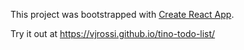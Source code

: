 This project was bootstrapped with [Create React App](https://github.com/facebook/create-react-app).

Try it out at https://vjrossi.github.io/tino-todo-list/
